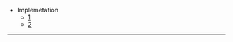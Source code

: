 - Implemetation
  - [1](https://github.com/rnfor-pro/monitoring-logging/blob/main/01-DevSecOps-Project/README.md#:~:text=Deploy%20Netflix%20Clone%20on%20Cloud%20using%20Jenkins%20%2D%20DevSecOps%20Project!)
  - [2](https://github.com/rnfor-pro/monitoring-logging/tree/main/kube-EKS#readme)
 ---
  

